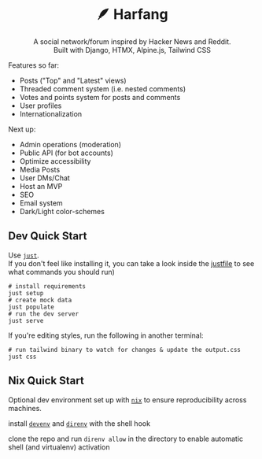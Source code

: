 <div align="center">

# 🪶 Harfang

A social network/forum inspired by Hacker News and Reddit.\
Built with Django, HTMX, Alpine.js, Tailwind CSS

</div>

Features so far:

- Posts ("Top" and "Latest" views)
- Threaded comment system (i.e. nested comments)
- Votes and points system for posts and comments
- User profiles
- Internationalization

Next up:

- Admin operations (moderation)
- Public API (for bot accounts)
- Optimize accessibility
- Media Posts
- User DMs/Chat
- Host an MVP
- SEO
- Email system
- Dark/Light color-schemes

## Dev Quick Start

Use [`just`](https://github.com/casey/just).\
If you don't feel like installing it, you can take a look inside the [justfile](justfile) to see what commands you should run)

```shell
# install requirements
just setup
# create mock data
just populate
# run the dev server
just serve
```

If you're editing styles, run the following in another terminal:

```shell
# run tailwind binary to watch for changes & update the output.css
just css
```

## Nix Quick Start

Optional dev environment set up with [`nix`](https://nixos.org/) to ensure reproducibility across machines.

install [`devenv`](https://devenv.sh/getting-started/) and [`direnv`](https://devenv.sh/automatic-shell-activation/) with the shell hook

clone the repo and run `direnv allow` in the directory to enable automatic shell (and virtualenv) activation
